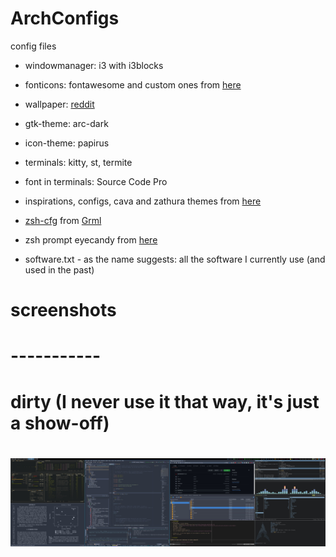 # ArchConfigs
config files
* windowmanager: i3 with i3blocks
* fonticons: fontawesome and custom ones from [here](http://kumarcode.com/Colorful-i3/)
* wallpaper: [reddit](http://https://www.reddit.com/r/StarWars/comments/idvjce/literally_every_star_wars_character_in_one_single/)
* gtk-theme: arc-dark
* icon-theme: papirus
* terminals: kitty, st, termite
* font in terminals: Source Code Pro
* inspirations, configs, cava and zathura themes from [here](http://github.com/lokesh-krishna/dotfiles)
* [zsh-cfg](https://raw.githubusercontent.com/grml/grml-etc-core/master/etc/zsh/zshrc) from [Grml](https://grml.org)
* zsh prompt eyecandy from [here](https://github.com/romkatv/powerlevel10k)

* software.txt - as the name suggests: all the software I currently use (and
  used in the past)


# screenshots
# -----------
# dirty (I never use it that way, it's just a show-off)
#
# ![Dirty Desktop](screenshots/fakedirty.jpg)
